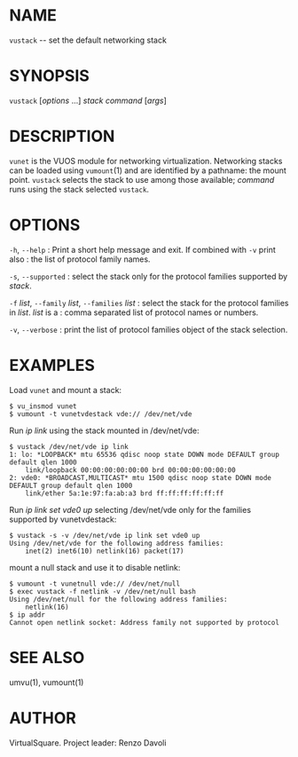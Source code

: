<!--
.\" Copyright (C) 2019 VirtualSquare. Project Leader: Renzo Davoli
.\"
.\" This is free documentation; you can redistribute it and/or
.\" modify it under the terms of the GNU General Public License,
.\" as published by the Free Software Foundation, either version 2
.\" of the License, or (at your option) any later version.
.\"
.\" The GNU General Public License's references to "object code"
.\" and "executables" are to be interpreted as the output of any
.\" document formatting or typesetting system, including
.\" intermediate and printed output.
.\"
.\" This manual is distributed in the hope that it will be useful,
.\" but WITHOUT ANY WARRANTY; without even the implied warranty of
.\" MERCHANTABILITY or FITNESS FOR A PARTICULAR PURPOSE.  See the
.\" GNU General Public License for more details.
.\"
.\" You should have received a copy of the GNU General Public
.\" License along with this manual; if not, write to the Free
.\" Software Foundation, Inc., 51 Franklin St, Fifth Floor, Boston,
.\" MA 02110-1301 USA.
.\"
-->
# NAME

`vustack` -- set the default networking stack

# SYNOPSIS

`vustack` [*options* ...] *stack* *command* [*args*]

# DESCRIPTION

`vunet` is the VUOS module for networking virtualization. Networking
stacks can be loaded using `vumount`(1) and are identified by a pathname:
the mount point. `vustack` selects the stack to use among those available;
*command* runs using the stack selected `vustack`.

# OPTIONS

  `-h`, `--help`
: Print a short help message and exit. If combined with `-v` print also
: the list of protocol family names.

  `-s`, `--supported`
: select the stack only for the protocol families supported by *stack*.

  `-f` *list*, `--family` *list*, `--families` *list*
: select the stack for the protocol families in *list*. *list* is a
: comma separated list of protocol names or numbers.

  `-v`, `--verbose`
: print the list of protocol families object of the stack selection.

# EXAMPLES

Load `vunet` and mount a stack:

```
$ vu_insmod vunet
$ vumount -t vunetvdestack vde:// /dev/net/vde
```

Run *ip link* using the stack mounted in /dev/net/vde:

```
$ vustack /dev/net/vde ip link
1: lo: *LOOPBACK* mtu 65536 qdisc noop state DOWN mode DEFAULT group default qlen 1000
    link/loopback 00:00:00:00:00:00 brd 00:00:00:00:00:00
2: vde0: *BROADCAST,MULTICAST* mtu 1500 qdisc noop state DOWN mode DEFAULT group default qlen 1000
    link/ether 5a:1e:97:fa:ab:a3 brd ff:ff:ff:ff:ff:ff
```

Run *ip link set vde0 up* selecting /dev/net/vde only for the families supported by vunetvdestack:

```
$ vustack -s -v /dev/net/vde ip link set vde0 up
Using /dev/net/vde for the following address families:
    inet(2) inet6(10) netlink(16) packet(17)
```

mount a null stack and use it to disable netlink:

```
$ vumount -t vunetnull vde:// /dev/net/null
$ exec vustack -f netlink -v /dev/net/null bash
Using /dev/net/null for the following address families:
    netlink(16)
$ ip addr
Cannot open netlink socket: Address family not supported by protocol
```

# SEE ALSO
umvu(1), vumount(1)

# AUTHOR
VirtualSquare. Project leader: Renzo Davoli
